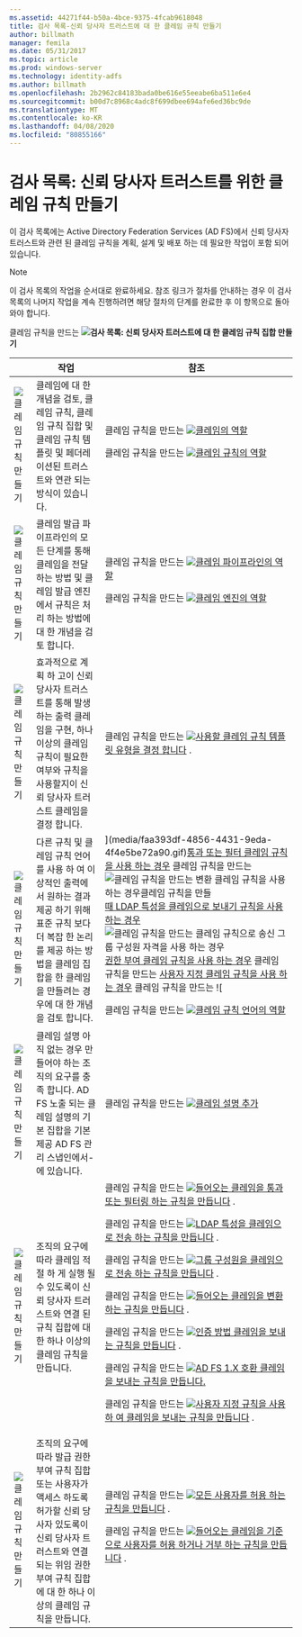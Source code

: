 ```yaml
---
ms.assetid: 44271f44-b50a-4bce-9375-4fcab9618048
title: 검사 목록-신뢰 당사자 트러스트에 대 한 클레임 규칙 만들기
author: billmath
manager: femila
ms.date: 05/31/2017
ms.topic: article
ms.prod: windows-server
ms.technology: identity-adfs
ms.author: billmath
ms.openlocfilehash: 2b2962c84183bada0be616e55eeabe6ba511e6e4
ms.sourcegitcommit: b00d7c8968c4adc8f699dbee694afe6ed36bc9de
ms.translationtype: MT
ms.contentlocale: ko-KR
ms.lasthandoff: 04/08/2020
ms.locfileid: "80855166"
---
```

# <a name="checklist-creating-claim-rules-for-a-relying-party-trust"></a>검사 목록: 신뢰 당사자 트러스트를 위한 클레임 규칙 만들기


이 검사 목록에는 Active Directory Federation Services \(AD FS\)에서 신뢰 당사자 트러스트와 관련 된 클레임 규칙을 계획, 설계 및 배포 하는 데 필요한 작업이 포함 되어 있습니다.  
  
> [!NOTE]  
> 이 검사 목록의 작업을 순서대로 완료하세요. 참조 링크가 절차를 안내하는 경우 이 검사 목록의 나머지 작업을 계속 진행하려면 해당 절차의 단계를 완료한 후 이 항목으로 돌아와야 합니다.  
  
클레임 규칙을 만드는 ![](media/2b05dce3-938f-4168-9b8f-1f4398cbdb9b.gif)**검사 목록: 신뢰 당사자 트러스트에 대 한 클레임 규칙 집합 만들기**  
  
||작업|참조|  
|-|--------|-------------|  
|![클레임 규칙 만들기](media/icon_checkboxo.gif)|클레임에 대 한 개념을 검토, 클레임 규칙, 클레임 규칙 집합 및 클레임 규칙 템플릿 및 페더레이션된 트러스트와 연관 되는 방식이 있습니다.|클레임 규칙을 만드는 ![](media/faa393df-4856-4431-9eda-4f4e5be72a90.gif)[클레임의 역할](../../ad-fs/technical-reference/The-Role-of-Claims.md)<p>클레임 규칙을 만드는 ![](media/faa393df-4856-4431-9eda-4f4e5be72a90.gif)[클레임 규칙의 역할](../../ad-fs/technical-reference/The-Role-of-Claim-Rules.md)|  
|![클레임 규칙 만들기](media/icon_checkboxo.gif)|클레임 발급 파이프라인의 모든 단계를 통해 클레임을 전달 하는 방법 및 클레임 발급 엔진에서 규칙은 처리 하는 방법에 대 한 개념을 검토 합니다.|클레임 규칙을 만드는 ![](media/faa393df-4856-4431-9eda-4f4e5be72a90.gif)[클레임 파이프라인의 역할](../../ad-fs/technical-reference/The-Role-of-the-Claims-Pipeline.md)<p>클레임 규칙을 만드는 ![](media/faa393df-4856-4431-9eda-4f4e5be72a90.gif)[클레임 엔진의 역할](../../ad-fs/technical-reference/The-Role-of-the-Claims-Engine.md)|  
|![클레임 규칙 만들기](media/icon_checkboxo.gif)|효과적으로 계획 하 고이 신뢰 당사자 트러스트를 통해 발생 하는 출력 클레임을 구현, 하나 이상의 클레임 규칙이 필요한 여부와 규칙을 사용할지이 신뢰 당사자 트러스트 클레임을 결정 합니다.|클레임 규칙을 만드는 ![](media/faa393df-4856-4431-9eda-4f4e5be72a90.gif)[사용할 클레임 규칙 템플릿 유형을 결정 합니다](../../ad-fs/technical-reference/Determine-the-Type-of-Claim-Rule-Template-to-Use.md) .|  
|![클레임 규칙 만들기](media/icon_checkboxo.gif)|다른 규칙 및 클레임 규칙 언어를 사용 하 여 이상적인 출력에서 원하는 결과 제공 하기 위해 표준 규칙 보다 더 복잡 한 논리를 제공 하는 방법을 클레임 집합을 한 클레임을 만들려는 경우에 대 한 개념을 검토 합니다.|](media/faa393df-4856-4431-9eda-4f4e5be72a90.gif)[통과 또는 필터 클레임 규칙을 사용 하는 경우](../../ad-fs/technical-reference/When-to-Use-a-Pass-Through-or-Filter-Claim-Rule.md) 클레임 규칙을 만드는 ![<p>클레임 규칙을 만드는 ![](media/faa393df-4856-4431-9eda-4f4e5be72a90.gif)[변환 클레임 규칙을 사용 하는 경우](../../ad-fs/technical-reference/When-to-Use-a-Transform-Claim-Rule.md)<p>클레임 규칙을 만들](media/faa393df-4856-4431-9eda-4f4e5be72a90.gif)[때 LDAP 특성을 클레임으로 보내기 규칙을 사용 하는 경우](../../ad-fs/technical-reference/When-to-Use-a-Send-LDAP-Attributes-as-Claims-Rule.md) ![<p>클레임 규칙을 만드는 ![](media/faa393df-4856-4431-9eda-4f4e5be72a90.gif)[클레임 규칙으로 송신 그룹 구성원 자격을 사용 하는 경우](../../ad-fs/technical-reference/When-to-Use-a-Send-Group-Membership-as-a-Claim-Rule.md)<p>](media/faa393df-4856-4431-9eda-4f4e5be72a90.gif)[권한 부여 클레임 규칙을 사용 하는 경우](../../ad-fs/technical-reference/When-to-Use-an-Authorization-Claim-Rule.md) 클레임 규칙을 만드는 ![<p>](media/faa393df-4856-4431-9eda-4f4e5be72a90.gif)[사용자 지정 클레임 규칙을 사용 하는 경우](../../ad-fs/technical-reference/When-to-Use-a-Custom-Claim-Rule.md) 클레임 규칙을 만드는 ![<p>클레임 규칙을 만드는 ![](media/faa393df-4856-4431-9eda-4f4e5be72a90.gif)[클레임 규칙 언어의 역할](../../ad-fs/technical-reference/The-Role-of-the-Claim-Rule-Language.md)|  
|![클레임 규칙 만들기](media/icon_checkboxo.gif)|클레임 설명 아직 없는 경우 만들어야 하는 조직의 요구를 충족 합니다. AD FS 노출 되는 클레임 설명의 기본 집합을 기본 제공 AD FS 관리 스냅인에서\-에 있습니다.|클레임 규칙을 만드는 ![](media/15dd35b6-6cc6-421f-93f8-7109920e7144.gif)[클레임 설명 추가](../../ad-fs/operations/Add-a-Claim-Description.md)|  
|![클레임 규칙 만들기](media/icon_checkboxo.gif)|조직의 요구에 따라 클레임 적절 하 게 실행 될 수 있도록이 신뢰 당사자 트러스트와 연결 된 규칙 집합에 대 한 하나 이상의 클레임 규칙을 만듭니다.|클레임 규칙을 만드는 ![](media/15dd35b6-6cc6-421f-93f8-7109920e7144.gif)[들어오는 클레임을 통과 또는 필터링 하는 규칙을 만듭니다](../../ad-fs/operations/Create-a-Rule-to-Pass-Through-or-Filter-an-Incoming-Claim.md) .<p>클레임 규칙을 만드는 ![](media/15dd35b6-6cc6-421f-93f8-7109920e7144.gif)[LDAP 특성을 클레임으로 전송 하는 규칙을 만듭니다](../../ad-fs/operations/Create-a-Rule-to-Send-LDAP-Attributes-as-Claims.md) .<p>클레임 규칙을 만드는 ![](media/15dd35b6-6cc6-421f-93f8-7109920e7144.gif)[그룹 구성원을 클레임으로 전송 하는 규칙을 만듭니다](../../ad-fs/operations/Create-a-Rule-to-Send-Group-Membership-as-a-Claim.md) .<p>클레임 규칙을 만드는 ![](media/15dd35b6-6cc6-421f-93f8-7109920e7144.gif)[들어오는 클레임을 변환 하는 규칙을 만듭니다](../../ad-fs/operations/Create-a-Rule-to-Transform-an-Incoming-Claim.md) .<p>클레임 규칙을 만드는 ![](media/15dd35b6-6cc6-421f-93f8-7109920e7144.gif)[인증 방법 클레임을 보내는 규칙을 만듭니다](../../ad-fs/operations/Create-a-Rule-to-Send-an-Authentication-Method-Claim.md) .<p>클레임 규칙을 만드는 ![](media/15dd35b6-6cc6-421f-93f8-7109920e7144.gif)[AD FS 1.X 호환 클레임을 보내는 규칙을 만듭니다.](../../ad-fs/operations/Create-a-Rule-to-Send-an-AD-FS-1x-Compatible-Claim.md)<p>클레임 규칙을 만드는 ![](media/15dd35b6-6cc6-421f-93f8-7109920e7144.gif)[사용자 지정 규칙을 사용 하 여 클레임을 보내는 규칙을 만듭니다](../../ad-fs/operations/Create-a-Rule-to-Send-Claims-Using-a-Custom-Rule.md) .|  
|![클레임 규칙 만들기](media/icon_checkboxo.gif)|조직의 요구에 따라 발급 권한 부여 규칙 집합 또는 사용자가 액세스 하도록 허가할 신뢰 당사자 있도록이 신뢰 당사자 트러스트와 연결 되는 위임 권한 부여 규칙 집합에 대 한 하나 이상의 클레임 규칙을 만듭니다.|클레임 규칙을 만드는 ![](media/15dd35b6-6cc6-421f-93f8-7109920e7144.gif)[모든 사용자를 허용 하는 규칙을 만듭니다](../../ad-fs/operations/Create-a-Rule-to-Permit-All-Users.md) .<p>클레임 규칙을 만드는 ![](media/15dd35b6-6cc6-421f-93f8-7109920e7144.gif)[들어오는 클레임을 기준으로 사용자를 허용 하거나 거부 하는 규칙을 만듭니다](../../ad-fs/operations/Create-a-Rule-to-Permit-or-Deny-Users-Based-on-an-Incoming-Claim.md) .|  

